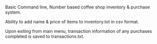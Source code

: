 Basic Command line, Number based coffee shop inventory & purchase system. 

Ability to add name & price of items to inventory.txt in csv format. 

Upon exiting from main menu, transaction information of any purchases completed is saved to transactions.txt. 

